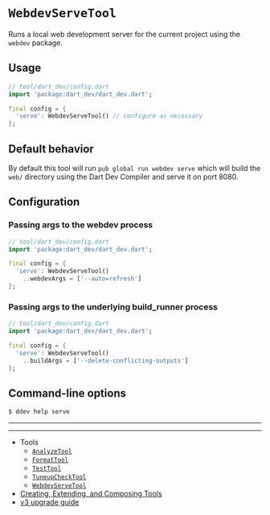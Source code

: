 # `WebdevServeTool`

Runs a local web development server for the current project using the `webdev`
package.

## Usage

```dart
// tool/dart_dev/config.dart
import 'package:dart_dev/dart_dev.dart';

final config = {
  'serve': WebdevServeTool() // configure as necessary
};
```

## Default behavior

By default this tool will run `pub global run webdev serve` which will build the
`web/` directory using the Dart Dev Compiler and serve it on port 8080.

## Configuration

### Passing args to the webdev process

```dart
// tool/dart_dev/config.dart
import 'package:dart_dev/dart_dev.dart';

final config = {
  'serve': WebdevServeTool()
    ..webdevArgs = ['--auto=refresh']
};
```

### Passing args to the underlying build_runner process

```dart
// tool/dart_dev/config.dart
import 'package:dart_dev/dart_dev.dart';

final config = {
  'serve': WebdevServeTool()
    ..buildArgs = ['--delete-conflicting-outputs']
};
```

## Command-line options

```bash
$ ddev help serve
```

---
---

<!-- Table of Contents -->

- Tools
  - [`AnalyzeTool`][analyze-tool]
  - [`FormatTool`][format-tool]
  - [`TestTool`][test-tool]
  - [`TuneupCheckTool`][tuneup-check-tool]
  - [`WebdevServeTool`][webdev-serve-tool]
- [Creating, Extending, and Composing Tools][tool-composition]
- [v3 upgrade guide][v3-upgrade-guide]

<!-- Table of Contents Links -->
[analyze-tool]: /doc/tools/analyze-tool.md
[tuneup-check-tool]: /doc/tools/tuneup-check-tool.md
[dart-function-tool]: /doc/tools/dart-function-tool.md
[format-tool]: /doc/tools/format-tool.md
[process-tool]: /doc/tools/process-tool.md
[test-tool]: /doc/tools/test-tool.md
[webdev-build-tool]: /doc/tools/webdev-build-tool.md
[webdev-serve-tool]: /doc/tools/webdev-serve-tool.md
[tool-composition]: /doc/tool-composition.md
[v3-upgrade-guide]: /doc/v3-upgrade-guide.md
